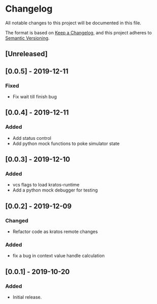 # Changelog
All notable changes to this project will be documented in this file.

The format is based on [Keep a Changelog](https://keepachangelog.com/en/1.0.0/),
and this project adheres to [Semantic Versioning](https://semver.org/spec/v2.0.0.html).

## [Unreleased]
## [0.0.5] - 2019-12-11
### Fixed
- Fix wait till finish bug

## [0.0.4] - 2019-12-11
### Added
- Add status control
- Add python mock functions to poke simulator state

## [0.0.3] - 2019-12-10
### Added
- vcs flags to load kratos-runtime
- Add a python mock debugger for testing


## [0.0.2] - 2019-12-09
### Changed
- Refactor code as kratos remote changes

### Added
- fix a bug in context value handle calculation

## [0.0.1] - 2019-10-20
### Added
- Initial release.
